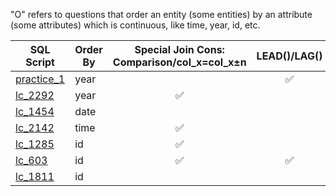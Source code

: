 "O" refers to questions that order an entity (some entities) by an attribute (some attributes) which is continuous, like time, year, id, etc.

| SQL Script  | Order By | Special Join Cons: Comparison/col_x=col_x±n | LEAD()/LAG() | ROW_NUM/RANK | SUM()OVER() |
| ----------- | ---- | :------------------: | :----------: | :----------: | :----------: |
| [practice_1](https://github.com/irenejiazhou/sql_manual/blob/main/order_related/practice_1_yoy_continuous_revenue_growth.sql)|year||✅||
| [lc_2292](https://github.com/irenejiazhou/sql_manual/blob/main/order_related/leetcode_Q2292_purchase_in_consecutive_years.sql)|year|✅|||
| [lc_1454](https://github.com/irenejiazhou/sql_manual/blob/main/order_related/leetcode_Q1454_retention_active_users.sql)|date|||✅|
| [lc_2142](https://github.com/irenejiazhou/sql_manual/blob/main/order_related/leetcode_Q2142_order_by_time.sql)|time|✅|||
| [lc_1285](https://github.com/irenejiazhou/sql_manual/blob/main/order_related/leetcode_Q1285_continuous_ranges.sql)|id|✅||✅|
| [lc_603](https://github.com/irenejiazhou/sql_manual/blob/main/order_related/leetcode_Q603_consecutive_ranges.sql)|id|✅|✅||
| [lc_1811](https://github.com/irenejiazhou/sql_manual/blob/main/order_related/leetcode_Q1811_medals_in_continuous_contests.sql)|id|||✅|
